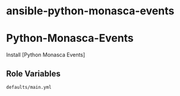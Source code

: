 # ansible-python-monasca-events

# Python-Monasca-Events

Install [Python Monasca Events]

## Role Variables

`defaults/main.yml`